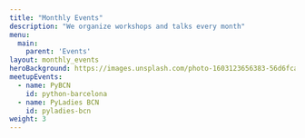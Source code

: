 ```yaml
---
title: "Monthly Events"
description: "We organize workshops and talks every month"
menu:
  main:
    parent: 'Events'
layout: monthly_events
heroBackground: https://images.unsplash.com/photo-1603123656383-56d6fca2f506
meetupEvents:
  - name: PyBCN
    id: python-barcelona
  - name: PyLadies BCN
    id: pyladies-bcn
weight: 3
---
```

